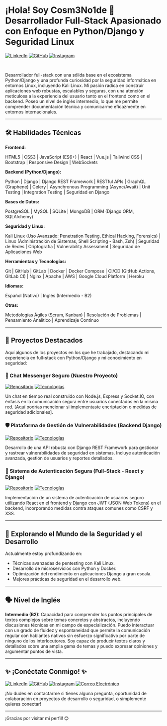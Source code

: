 # ¡Hola! Soy Cosm3No1de 🚀 Desarrollador Full-Stack Apasionado con Enfoque en Python/Django y Seguridad Linux

[![LinkedIn](https://img.shields.io/badge/LinkedIn-0077B5?style=for-the-badge&logo=linkedin&logoColor=white)](https://www.linkedin.com/in/cosmenoide)
[![GitHub](https://img.shields.io/badge/GitHub-181717?style=for-the-badge&logo=github&logoColor=white)](https://github.com/Cosm3No1de)
[![Instagram](https://img.shields.io/badge/Instagram-E4405F?style=for-the-badge&logo=instagram&logoColor=white)](https://www.instagram.com/cosmenoide)


<br>

Desarrollador full-stack con una sólida base en el ecosistema Python/Django y una profunda curiosidad por la seguridad informática en entornos Linux, incluyendo Kali Linux. Mi pasión radica en construir aplicaciones web robustas, escalables y seguras, con una atención meticulosa a la experiencia del usuario tanto en el frontend como en el backend. Poseo un nivel de inglés intermedio, lo que me permite comprender documentación técnica y comunicarme eficazmente en entornos internacionales.

---

## 🛠️ Habilidades Técnicas

**Frontend:**


HTML5 | CSS3 | JavaScript (ES6+) | React | Vue.js | Tailwind CSS | Bootstrap | Responsive Design | WebSockets


**Backend (Python/Django):**

Python | Django | Django REST Framework | RESTful APIs | GraphQL (Graphene) | Celery | Asynchronous Programming (Async/Await) | Unit Testing | Integration Testing | Seguridad en Django


**Bases de Datos:**

PostgreSQL | MySQL | SQLite | MongoDB | ORM (Django ORM, SQLAlchemy)


**Seguridad y Linux:**

Kali Linux (Uso Avanzado: Penetration Testing, Ethical Hacking, Forensics) | Linux (Administración de Sistemas, Shell Scripting - Bash, Zsh) | Seguridad de Redes | Criptografía | Vulnerability Assessment | Seguridad de Aplicaciones Web


**Herramientas y Tecnologías:**

Git | GitHub | GitLab | Docker | Docker Compose | CI/CD (GitHub Actions, GitLab CI) | Nginx | Apache | AWS | Google Cloud Platform | Heroku


**Idiomas:**

Español (Nativo) | Inglés (Intermedio - B2)


**Otras:**

Metodologías Ágiles (Scrum, Kanban) | Resolución de Problemas | Pensamiento Analítico | Aprendizaje Continuo


---

## 🔭 Proyectos Destacados

Aquí algunos de los proyectos en los que he trabajado, destacando mi experiencia en full-stack con Python/Django y mi conocimiento en seguridad:

### 💬 Chat Messenger Seguro (Nuestro Proyecto)
[![Repositorio](https://img.shields.io/badge/GitHub-Repositorio-181717?style=for-the-badge&logo=github&logoColor=white)](https://github.com/Cosm3No1de/Chat-Simple)
[![Tecnologías](https://img.shields.io/badge/Tech-Node.js%20%7C%20Express%20%7C%20Socket.IO%20%7C%20HTML%20%7C%20CSS%20%7C%20JS-informational?style=flat-square)](https://github.com/Cosm3No1de/Chat-Simple)

Un chat en tiempo real construido con Node.js, Express y Socket.IO, con énfasis en la comunicación segura entre usuarios conectados en la misma red. [Aquí podrías mencionar si implementaste encriptación o medidas de seguridad adicionales].

### 🛡️ Plataforma de Gestión de Vulnerabilidades (Backend Django)
[![Repositorio](https://img.shields.io/badge/GitHub-Repositorio-181717?style=for-the-badge&logo=github&logoColor=white)](ENLACE_AL_REPOSITORIO_VULN)
[![Tecnologías](https://img.shields.io/badge/Tech-Python%20%7C%20Django%20REST%20Framework%20%7C%20PostgreSQL-informational?style=flat-square)](ENLACE_AL_REPOSITORIO_VULN)

Desarrollo de una API robusta con Django REST Framework para gestionar y rastrear vulnerabilidades de seguridad en sistemas. Incluye autenticación avanzada, gestión de usuarios y reportes detallados.

### 🔑 Sistema de Autenticación Segura (Full-Stack - React y Django)
[![Repositorio](https://img.shields.io/badge/GitHub-Repositorio-181717?style=for-the-badge&logo=github&logoColor=white)](ENLACE_AL_REPOSITORIO_AUTH)
[![Tecnologías](https://img.shields.io/badge/Tech-React%20%7C%20Django%20%7C%20JWT-informational?style=flat-square)](ENLACE_AL_REPOSITORIO_AUTH)

Implementación de un sistema de autenticación de usuarios seguro utilizando React en el frontend y Django con JWT (JSON Web Tokens) en el backend, incorporando medidas contra ataques comunes como CSRF y XSS.

---

## 🔭 Explorando el Mundo de la Seguridad y el Desarrollo

Actualmente estoy profundizando en:

- Técnicas avanzadas de pentesting con Kali Linux.
- Desarrollo de microservicios con Python y Docker.
- Optimización del rendimiento en aplicaciones Django a gran escala.
- Mejores prácticas de seguridad en el desarrollo web.

---

## 🗣️ Nivel de Inglés

**Intermedio (B2):** Capacidad para comprender los puntos principales de textos complejos sobre temas concretos y abstractos, incluyendo discusiones técnicas en mi campo de especialización. Puedo interactuar con un grado de fluidez y espontaneidad que permite la comunicación regular con hablantes nativos sin esfuerzo significativo por parte de ninguno de los interlocutores. Soy capaz de producir textos claros y detallados sobre una amplia gama de temas y puedo expresar opiniones y argumentar puntos de vista.

---

## ✨ ¡Conéctate Conmigo! ✨

[![LinkedIn](https://img.shields.io/badge/LinkedIn-0077B5?style=for-the-badge&logo=linkedin&logoColor=white)](https://www.linkedin.com/in/cosmenoide/)
[![GitHub](https://img.shields.io/badge/GitHub-181717?style=for-the-badge&logo=github&logoColor=white)](https://github.com/Cosm3No1de)
[![Instagram](https://img.shields.io/badge/Instagram-E4405F?style=for-the-badge&logo=instagram&logoColor=white)](https://www.instagram.com/cosmenoide)
[![Correo Electrónico](https://img.shields.io/badge/Correo%20Electr%C3%B3nico-D14836?style=for-the-badge&logo=gmail&logoColor=white)](mailto:tu_cosmenoide@gmail.com)


¡No dudes en contactarme si tienes alguna pregunta, oportunidad de colaboración en proyectos de desarrollo o seguridad, o simplemente quieres conectar!

---

¡Gracias por visitar mi perfil! 😊



